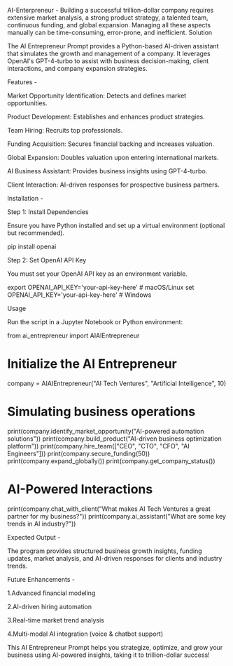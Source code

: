 AI-Enterpreneur -
Building a successful trillion-dollar company requires extensive market analysis, a strong product strategy, a talented team, continuous funding, and global expansion. Managing all these aspects manually can be time-consuming, error-prone, and inefficient.
Solution

The AI Entrepreneur Prompt provides a Python-based AI-driven assistant that simulates the growth and management of a company. It leverages OpenAI's GPT-4-turbo to assist with business decision-making, client interactions, and company expansion strategies.

Features -

Market Opportunity Identification: Detects and defines market opportunities.

Product Development: Establishes and enhances product strategies.

Team Hiring: Recruits top professionals.

Funding Acquisition: Secures financial backing and increases valuation.

Global Expansion: Doubles valuation upon entering international markets.

AI Business Assistant: Provides business insights using GPT-4-turbo.

Client Interaction: AI-driven responses for prospective business partners.

Installation -

Step 1: Install Dependencies

Ensure you have Python installed and set up a virtual environment (optional but recommended).

pip install openai

Step 2: Set OpenAI API Key

You must set your OpenAI API key as an environment variable.

export OPENAI_API_KEY='your-api-key-here'  # macOS/Linux
set OPENAI_API_KEY='your-api-key-here'  # Windows

Usage

Run the script in a Jupyter Notebook or Python environment:

from ai_entrepreneur import AIAIEntrepreneur

# Initialize the AI Entrepreneur
company = AIAIEntrepreneur("AI Tech Ventures", "Artificial Intelligence", 10)

# Simulating business operations
print(company.identify_market_opportunity("AI-powered automation solutions"))
print(company.build_product("AI-driven business optimization platform"))
print(company.hire_team(["CEO", "CTO", "CFO", "AI Engineers"]))
print(company.secure_funding(50))
print(company.expand_globally())
print(company.get_company_status())

# AI-Powered Interactions
print(company.chat_with_client("What makes AI Tech Ventures a great partner for my business?"))
print(company.ai_assistant("What are some key trends in AI industry?"))

Expected Output -

The program provides structured business growth insights, funding updates, market analysis, and AI-driven responses for clients and industry trends.

Future Enhancements -

1.Advanced financial modeling

2.AI-driven hiring automation

3.Real-time market trend analysis

4.Multi-modal AI integration (voice & chatbot support)

This AI Entrepreneur Prompt helps you strategize, optimize, and grow your business using AI-powered insights, taking it to trillion-dollar success!


